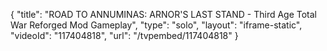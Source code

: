 {
    "title": "ROAD TO ANNUMINAS: ARNOR'S LAST STAND - Third Age Total War Reforged Mod Gameplay",
    "type": "solo",
    "layout": "iframe-static",
    "videoId": "117404818",
    "url": "\/tvpembed\/117404818"
}